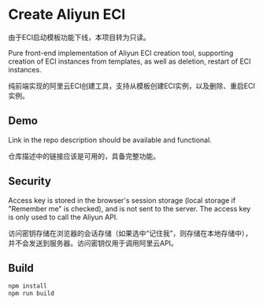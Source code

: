 # Create Aliyun ECI

由于ECI启动模板功能下线，本项目转为只读。

Pure front-end implementation of Aliyun ECI creation tool, supporting creation of ECI instances from templates, as well as deletion, restart of ECI instances.

纯前端实现的阿里云ECI创建工具，支持从模板创建ECI实例，以及删除、重启ECI实例。

## Demo

Link in the repo description should be available and functional.

仓库描述中的链接应该是可用的，具备完整功能。

## Security

Access key is stored in the browser's session storage (local storage if "Remember me" is checked), and is not sent to the server. The access key is only used to call the Aliyun API.

访问密钥存储在浏览器的会话存储（如果选中“记住我”，则存储在本地存储中），并不会发送到服务器。访问密钥仅用于调用阿里云API。

## Build

```bash
npm install
npm run build
```
